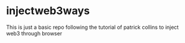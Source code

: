 # injectweb3ways
This is just a basic repo following the tutorial of patrick collins to inject web3 through browser
